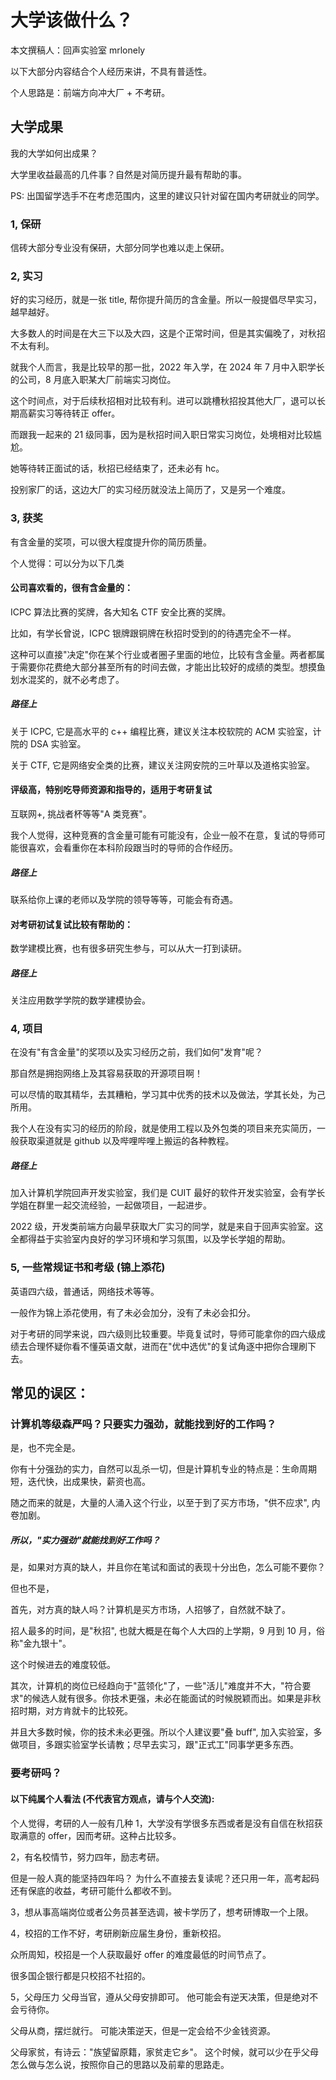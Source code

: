 # 大学该做什么？

本文撰稿人：回声实验室 mrlonely

以下大部分内容结合个人经历来讲，不具有普适性。

个人思路是：前端方向冲大厂 + 不考研。

## 大学成果

我的大学如何出成果？

大学里收益最高的几件事？自然是对简历提升最有帮助的事。

PS: 出国留学选手不在考虑范围内，这里的建议只针对留在国内考研就业的同学。

### 1, 保研

信砖大部分专业没有保研，大部分同学也难以走上保研。

### 2, 实习

好的实习经历，就是一张 title, 帮你提升简历的含金量。所以一般提倡尽早实习，越早越好。

大多数人的时间是在大三下以及大四，这是个正常时间，但是其实偏晚了，对秋招不太有利。

就我个人而言，我是比较早的那一批，2022 年入学，在 2024 年 7 月中入职学长的公司，8 月底入职某大厂前端实习岗位。

这个时间点，对于后续秋招相对比较有利。进可以跳槽秋招投其他大厂，退可以长期高薪实习等待转正 offer。

而跟我一起来的 21 级同事，因为是秋招时间入职日常实习岗位，处境相对比较尴尬。

她等待转正面试的话，秋招已经结束了，还未必有 hc。

投别家厂的话，这边大厂的实习经历就没法上简历了，又是另一个难度。

### 3, 获奖

有含金量的奖项，可以很大程度提升你的简历质量。

个人觉得：可以分为以下几类

#### 公司喜欢看的，很有含金量的：

ICPC 算法比赛的奖牌，各大知名 CTF 安全比赛的奖牌。

比如，有学长曾说，ICPC 银牌跟铜牌在秋招时受到的的待遇完全不一样。

这种可以直接"决定"你在某个行业或者圈子里面的地位，比较有含金量。两者都属于需要你花费绝大部分甚至所有的时间去做，才能出比较好的成绩的类型。想摸鱼划水混奖的，就不必考虑了。

##### 路径上

关于 ICPC, 它是高水平的 c++ 编程比赛，建议关注本校软院的 ACM 实验室，计院的 DSA 实验室。

关于 CTF, 它是网络安全类的比赛，建议关注网安院的三叶草以及道格实验室。

#### 评级高，特别吃导师资源和指导的，适用于考研复试

互联网+, 挑战者杯等等"A 类竞赛"。

我个人觉得，这种竞赛的含金量可能有可能没有，企业一般不在意，复试的导师可能很喜欢，会看重你在本科阶段跟当时的导师的合作经历。

##### 路径上

联系给你上课的老师以及学院的领导等等，可能会有奇遇。

#### 对考研初试复试比较有帮助的：

数学建模比赛，也有很多研究生参与，可以从大一打到读研。

##### 路径上

关注应用数学学院的数学建模协会。

### 4, 项目

在没有"有含金量"的奖项以及实习经历之前，我们如何"发育"呢？

那自然是拥抱网络上及其容易获取的开源项目啊！

可以尽情的取其精华，去其糟粕，学习其中优秀的技术以及做法，学其长处，为己所用。

我个人在没有实习的经历的阶段，就是使用工程以及外包类的项目来充实简历，一般获取渠道就是 github 以及哔哩哔哩上搬运的各种教程。

##### 路径上

加入计算机学院回声开发实验室，我们是 CUIT 最好的软件开发实验室，会有学长学姐在群里一起交流经验，一起做项目，一起进步。

2022 级，开发类前端方向最早获取大厂实习的同学，就是来自于回声实验室。这全都得益于实验室内良好的学习环境和学习氛围，以及学长学姐的帮助。

### 5, 一些常规证书和考级 (锦上添花)

英语四六级，普通话，网络技术等等。

一般作为锦上添花使用，有了未必会加分，没有了未必会扣分。

对于考研的同学来说，四六级则比较重要。毕竟复试时，导师可能拿你的四六级成绩去合理怀疑你看不懂英语文献，进而在"优中选优"的复试角逐中把你合理刷下去。

## 常见的误区：

### 计算机等级森严吗？只要实力强劲，就能找到好的工作吗？

是，也不完全是。

你有十分强劲的实力，自然可以乱杀一切，但是计算机专业的特点是：生命周期短，迭代快，出成果快，薪资也高。

随之而来的就是，大量的人涌入这个行业，以至于到了买方市场，"供不应求", 内卷加剧。

##### 所以，"实力强劲"就能找到好工作吗？

是，如果对方真的缺人，并且你在笔试和面试的表现十分出色，怎么可能不要你？

但也不是，

首先，对方真的缺人吗？计算机是买方市场，人招够了，自然就不缺了。

招人最多的时间，是"秋招", 也就大概是在每个人大四的上学期，9 月到 10 月，俗称"金九银十"。

这个时候进去的难度较低。

其次，计算机的岗位已经趋向于"蓝领化"了，一些"活儿"难度并不大，"符合要求"的候选人就有很多。你技术更强，未必在能面试的时候脱颖而出。如果是非秋招时期，对方肯就卡的比较死。

并且大多数时候，你的技术未必更强。所以个人建议要"叠 buff", 加入实验室，多做项目，多跟实验室学长请教；尽早去实习，跟"正式工"同事学更多东西。

### 要考研吗？

#### 以下纯属个人看法 (不代表官方观点，请与个人交流):

个人觉得，考研的人一般有几种
1，大学没有学很多东西或者是没有自信在秋招获取满意的 offer，因而考研。这种占比较多。

2，有名校情节，努力四年，励志考研。

但是一般人真的能坚持四年吗？
为什么不直接去复读呢？还只用一年，高考起码还有保底的收益，考研可能什么都收不到。

3，想从事高端岗位或者公务员甚至选调，被卡学历了，想考研博取一个上限。

4，校招的工作不好，考研刷新应届生身份，重新校招。

众所周知，校招是一个人获取最好 offer 的难度最低的时间节点了。

很多国企银行都是只校招不社招的。

5，父母压力
父母当官，遵从父母安排即可。
他可能会有逆天决策，但是绝对不会亏待你。

父母从商，摆烂就行。
可能决策逆天，但是一定会给不少金钱资源。

父母家贫，有诗云："族望留原籍，家贫走它乡"。
这个时候，就可以少在乎父母怎么做与怎么说，按照你自己的思路以及前辈的思路走。
